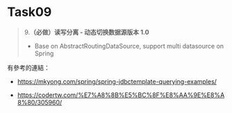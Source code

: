 # Task09
> 9.**（必做）读写分离 - 动态切换数据源版本 1.0**
> - Base on AbstractRoutingDataSource, support multi datasource on Spring

有參考的連結：
- https://mkyong.com/spring/spring-jdbctemplate-querying-examples/

- https://codertw.com/%E7%A8%8B%E5%BC%8F%E8%AA%9E%E8%A8%80/305960/
